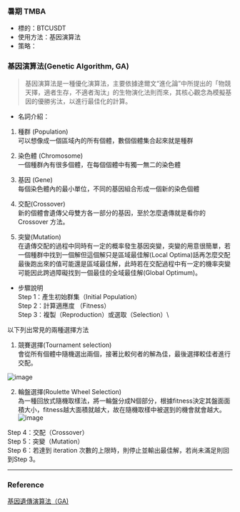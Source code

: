 ### 暑期 TMBA  
* 標的：BTCUSDT
* 使用方法：基因演算法
* 策略：

### 基因演算法(Genetic Algorithm, GA)
> 基因演算法是一種優化演算法，主要依據達爾文“進化論”中所提出的「物競天擇，適者生存，不適者淘汰」的生物演化法則而來，其核心觀念為模擬基因的優勝劣汰，以進行最佳化的計算。
* 名詞介紹：
1. 種群 (Population)\
可以想像成一個區域內的所有個體，數個個體集合起來就是種群

2. 染色體 (Chromosome)\
一個種群內有很多個體，在每個個體中有獨一無二的染色體

3. 基因 (Gene)\
每個染色體內的最小單位，不同的基因組合形成一個新的染色個體

4. 交配(Crossover)\
新的個體會遺傳父母雙方各一部分的基因，至於怎麼遺傳就是看你的 Crossover 方法。

5. 突變(Mutation)\
在遺傳交配的過程中同時有一定的概率發生基因突變，突變的用意很簡單，若一個種群中找到一個解但這個解只是區域最佳解(Local Optima)話再怎麼交配最後跑出來的值可能還是區域最佳解，此時若在交配過程中有一定的機率突變可能因此跨過障礙找到一個最佳的全域最佳解(Global Optimum)。

* 步驟說明\
Step 1：產生初始群集（Initial Population）\
Step 2：計算適應度 （Fitness）\
Step 3：複製（Reproduction）或選取（Selection）\

以下列出常見的兩種選擇方法
1. 競賽選擇(Tournament selection)\
   會從所有個體中隨機選出兩個，接著比較何者的解為佳，最後選擇較佳者進行交配。
   
![image](https://github.com/user-attachments/assets/57752468-180d-48b8-8725-355ea6fdcfa0)

2. 輪盤選擇(Roulette Wheel Selection)\
   為一種回放式隨機取樣法，將一輪盤分成N個部分，根據fitness決定其盤面面積大小，fitness越大面積就越大，故在隨機取樣中被選到的機會就會越大。
![image](https://github.com/user-attachments/assets/04f6da45-dfd6-44b5-abb7-59c8b3aaca8f)


Step 4：交配（Crossover）\
Step 5：突變（Mutation）\
Step 6：若達到 iteration 次數的上限時，則停止並輸出最佳解，若尚未滿足則回到Step 3。

***
### Reference
[基因遺傳演算法（GA)](https://tzuchieh0931.medium.com/ga-metaheuristic-05-cf98c543da7f)
